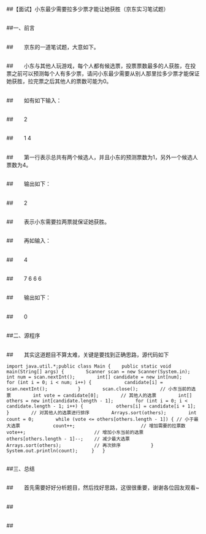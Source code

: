 ##【面试】小东最少需要拉多少票才能让她获胜（京东实习笔试题）

##
##一、前言

##
##　　京东的一道笔试题，大意如下。

##
##　　小东与其他人玩游戏，每个人都有候选票，投票票数最多的人获胜，在投票之前可以预测每个人有多少票，请问小东最少需要从别人那里拉多少票才能保证她获胜，拉完票之后其他人的票数可能为0。

##
##　　如有如下输入：　　

##
##　　2

##
##　　1 4

##
##　　第一行表示总共有两个候选人，并且小东的预测票数为1，另外一个候选人票数为4。

##
##　　输出如下：

##
##　　2

##
##　　表示小东需要拉两票就保证她获胜。

##
##　　再如输入：

##
##　　4

##
##　　7 6 6 6

##
##　　输出如下：

##
##　　0

##
##二、源程序

##
##　　其实这道题目不算太难，关键是要找到正确思路，源代码如下　	import java.util.*;public class Main {    public static void main(String[] args) {        Scanner scan = new Scanner(System.in);        int num = scan.nextInt();        int[] candidate = new int[num];        for (int i = 0; i < num; i++) {            candidate[i] = scan.nextInt();        	}        scan.close();        // 小东当前的选票        int vote = candidate[0];        // 其他人的选票        int[] others = new int[candidate.length - 1];        for (int i = 0; i < candidate.length - 1; i++) {            others[i] = candidate[i + 1];        	}        // 对其他人的选票进行排序        Arrays.sort(others);        int count = 0;        while (vote <= others[others.length - 1]) { // 小于最大选票            count++;                        // 增加需要的拉票数            vote++;                         // 增加小东当前的选票            others[others.length - 1]--;    // 减少最大选票            Arrays.sort(others);            // 再次排序        	}        System.out.println(count);    	}	}

##
##三、总结

##
##　　首先需要好好分析题目，然后找好思路，这很很重要，谢谢各位园友观看~

##
##　　

##
##　　